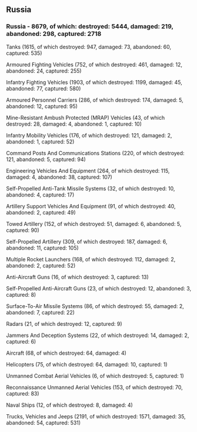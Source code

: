 
 
 ## Russia
 
 ### Russia - 8679, of which: destroyed: 5444, damaged: 219, abandoned: 298, captured: 2718

 

 

 Tanks (1615, of which destroyed: 947, damaged: 73, abandoned: 60, captured: 535)

 Armoured Fighting Vehicles (752, of which destroyed: 461, damaged: 12, abandoned: 24, captured: 255)

 Infantry Fighting Vehicles (1903, of which destroyed: 1199, damaged: 45, abandoned: 77, captured: 580)

 Armoured Personnel Carriers (286, of which destroyed: 174, damaged: 5, abandoned: 12, captured: 95)

 Mine-Resistant Ambush Protected (MRAP) Vehicles (43, of which destroyed: 28, damaged: 4, abandoned: 1, captured: 10)

 Infantry Mobility Vehicles (176, of which destroyed: 121, damaged: 2, abandoned: 1, captured: 52)

 Command Posts And Communications Stations (220, of which destroyed: 121, abandoned: 5, captured: 94)

 Engineering Vehicles And Equipment (264, of which destroyed: 115, damaged: 4, abandoned: 38, captured: 107)

 Self-Propelled Anti-Tank Missile Systems (32, of which destroyed: 10, abandoned: 4, captured: 17)

 Artillery Support Vehicles And Equipment (91, of which destroyed: 40, abandoned: 2, captured: 49)

 Towed Artillery (152, of which destroyed: 51, damaged: 6, abandoned: 5, captured: 90)

 Self-Propelled Artillery (309, of which destroyed: 187, damaged: 6, abandoned: 11, captured: 105)

 Multiple Rocket Launchers (168, of which destroyed: 112, damaged: 2, abandoned: 2, captured: 52)

 Anti-Aircraft Guns (16, of which destroyed: 3, captured: 13)

 Self-Propelled Anti-Aircraft Guns (23, of which destroyed: 12, abandoned: 3, captured: 8)

 Surface-To-Air Missile Systems (86, of which destroyed: 55, damaged: 2, abandoned: 7, captured: 22)

 Radars (21, of which destroyed: 12, captured: 9)

 Jammers And Deception Systems (22, of which destroyed: 14, damaged: 2, captured: 6)

 Aircraft (68, of which destroyed: 64, damaged: 4)

 Helicopters (75, of which destroyed: 64, damaged: 10, captured: 1)

 Unmanned Combat Aerial Vehicles (6, of which destroyed: 5, captured: 1)

 Reconnaissance Unmanned Aerial Vehicles (153, of which destroyed: 70, captured: 83)

 Naval Ships (12, of which destroyed: 8, damaged: 4)

 Trucks, Vehicles and Jeeps (2191, of which destroyed: 1571, damaged: 35, abandoned: 54, captured: 531)


